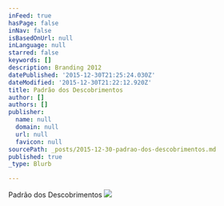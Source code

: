 ```yaml
---
inFeed: true
hasPage: false
inNav: false
isBasedOnUrl: null
inLanguage: null
starred: false
keywords: []
description: Branding 2012
datePublished: '2015-12-30T21:25:24.030Z'
dateModified: '2015-12-30T21:22:12.920Z'
title: Padrão dos Descobrimentos
author: []
authors: []
publisher:
  name: null
  domain: null
  url: null
  favicon: null
sourcePath: _posts/2015-12-30-padrao-dos-descobrimentos.md
published: true
_type: Blurb

---
```

Padrão dos Descobrimentos
![](https://the-grid-user-content.s3-us-west-2.amazonaws.com/811eb115-0a6f-4a5f-badb-f056fb9d8b51.jpg)